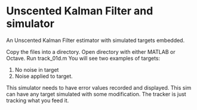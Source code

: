 # Unscented Kalman Filter and simulator

An Unscented Kalman Filter estimator with simulated targets embedded.

Copy the files into a directory.
Open directory with either MATLAB or Octave.
Run track_01d.m
You will see two examples of targets:
1. No noise in target
2. Noise applied to target.

This simulator needs to have error values recorded and displayed.
This sim can have any target simulated with some modification. The tracker is just tracking what you feed it.
